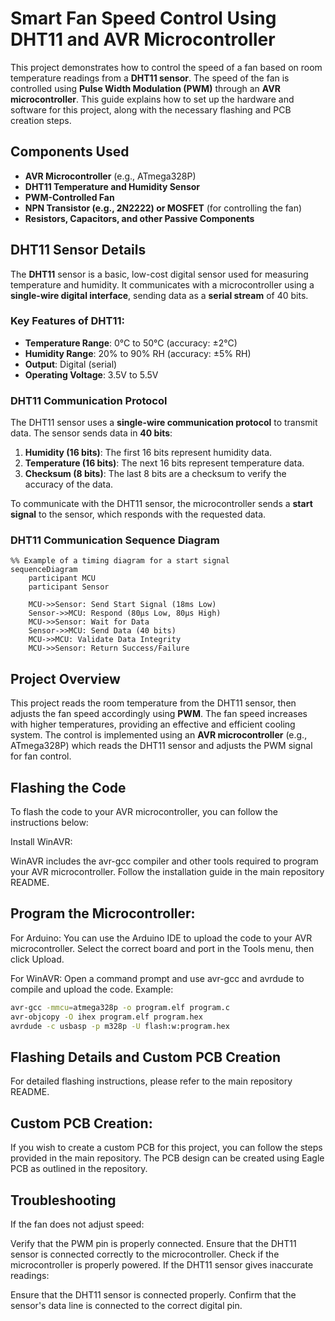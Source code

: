# Smart Fan Speed Control Using DHT11 and AVR Microcontroller

This project demonstrates how to control the speed of a fan based on room temperature readings from a **DHT11 sensor**. The speed of the fan is controlled using **Pulse Width Modulation (PWM)** through an **AVR microcontroller**. This guide explains how to set up the hardware and software for this project, along with the necessary flashing and PCB creation steps.

## Components Used
- **AVR Microcontroller** (e.g., ATmega328P)
- **DHT11 Temperature and Humidity Sensor**
- **PWM-Controlled Fan**
- **NPN Transistor (e.g., 2N2222) or MOSFET** (for controlling the fan)
- **Resistors, Capacitors, and other Passive Components**

## DHT11 Sensor Details

The **DHT11** sensor is a basic, low-cost digital sensor used for measuring temperature and humidity. It communicates with a microcontroller using a **single-wire digital interface**, sending data as a **serial stream** of 40 bits.

### Key Features of DHT11:
- **Temperature Range**: 0°C to 50°C (accuracy: ±2°C)
- **Humidity Range**: 20% to 90% RH (accuracy: ±5% RH)
- **Output**: Digital (serial)
- **Operating Voltage**: 3.5V to 5.5V

### DHT11 Communication Protocol
The DHT11 sensor uses a **single-wire communication protocol** to transmit data. The sensor sends data in **40 bits**:
1. **Humidity (16 bits)**: The first 16 bits represent humidity data.
2. **Temperature (16 bits)**: The next 16 bits represent temperature data.
3. **Checksum (8 bits)**: The last 8 bits are a checksum to verify the accuracy of the data.

To communicate with the DHT11 sensor, the microcontroller sends a **start signal** to the sensor, which responds with the requested data.

### DHT11 Communication Sequence Diagram

```mermaid
%% Example of a timing diagram for a start signal
sequenceDiagram
    participant MCU
    participant Sensor
    
    MCU->>Sensor: Send Start Signal (18ms Low)
    Sensor->>MCU: Respond (80µs Low, 80µs High)
    MCU->>Sensor: Wait for Data
    Sensor->>MCU: Send Data (40 bits)
    MCU->>MCU: Validate Data Integrity
    MCU->>Sensor: Return Success/Failure

```

## Project Overview

This project reads the room temperature from the DHT11 sensor, then adjusts the fan speed accordingly using **PWM**. The fan speed increases with higher temperatures, providing an effective and efficient cooling system. The control is implemented using an **AVR microcontroller** (e.g., ATmega328P) which reads the DHT11 sensor and adjusts the PWM signal for fan control.

## Flashing the Code
To flash the code to your AVR microcontroller, you can follow the instructions below:

Install WinAVR:

WinAVR includes the avr-gcc compiler and other tools required to program your AVR microcontroller. Follow the installation guide in the main repository README.

## Program the Microcontroller:

For Arduino: You can use the Arduino IDE to upload the code to your AVR microcontroller. Select the correct board and port in the Tools menu, then click Upload.

For WinAVR: Open a command prompt and use avr-gcc and avrdude to compile and upload the code. Example:

```bash
avr-gcc -mmcu=atmega328p -o program.elf program.c
avr-objcopy -O ihex program.elf program.hex
avrdude -c usbasp -p m328p -U flash:w:program.hex
```
## Flashing Details and Custom PCB Creation

For detailed flashing instructions, please refer to the main repository README.

## Custom PCB Creation: 

If you wish to create a custom PCB for this project, you can follow the steps provided in the main repository. The PCB design can be created using Eagle PCB as outlined in the repository.

## Troubleshooting
If the fan does not adjust speed:

Verify that the PWM pin is properly connected.
Ensure that the DHT11 sensor is connected correctly to the microcontroller.
Check if the microcontroller is properly powered.
If the DHT11 sensor gives inaccurate readings:

Ensure that the DHT11 sensor is connected properly.
Confirm that the sensor's data line is connected to the correct digital pin.

